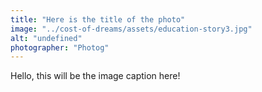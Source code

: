 ```yaml
---
title: "Here is the title of the photo"
image: "../cost-of-dreams/assets/education-story3.jpg"
alt: "undefined"
photographer: "Photog"
---
```


Hello, this will be the image caption here!